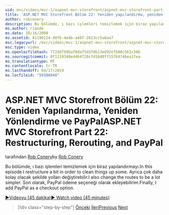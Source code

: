 ```yaml
---
uid: mvc/videos/mvc-1/aspnet-mvc-storefront/aspnet-mvc-storefront-part-22-restructuring-rerouting-and-paypal
title: 'ASP.NET MVC Storefront Bölüm 22: Yeniden yapılandırma, yeniden yönlendirme ve PayPal | Microsoft Docs'
author: robconery
description: Bu bölümde, ı bazı işlemleri temizlemek için biraz yapılandırmayı. Ayrıca çok daha kolay olacak şekilde yolları değiştirebilir. Son olarak, PayPal bir kullanıma alma Seçe ekleyebilirim...
ms.author: riande
ms.date: 10/16/2008
ms.assetid: 81190124-d0f6-4e4b-a48f-2613cc5a6aa7
msc.legacyurl: /mvc/videos/mvc-1/aspnet-mvc-storefront/aspnet-mvc-storefront-part-22-restructuring-rerouting-and-paypal
msc.type: video
ms.openlocfilehash: 772ddf69baf8daf5d3f0b13ed92efb80c561c38b
ms.sourcegitcommit: 0f1119340e4464720cfd16d0ff15764746ea1fea
ms.translationtype: MT
ms.contentlocale: tr-TR
ms.lasthandoff: 04/17/2019
ms.locfileid: "59388840"
---
```

# <a name="aspnet-mvc-storefront-part-22-restructuring-rerouting-and-paypal"></a><span data-ttu-id="b8b40-105">ASP.NET MVC Storefront Bölüm 22: Yeniden Yapılandırma, Yeniden Yönlendirme ve PayPal</span><span class="sxs-lookup"><span data-stu-id="b8b40-105">ASP.NET MVC Storefront Part 22: Restructuring, Rerouting, and PayPal</span></span>

<span data-ttu-id="b8b40-106">tarafından [Rob Conery](https://github.com/robconery)</span><span class="sxs-lookup"><span data-stu-id="b8b40-106">by [Rob Conery](https://github.com/robconery)</span></span>

<span data-ttu-id="b8b40-107">Bu bölümde, ı bazı işlemleri temizlemek için biraz yapılandırmayı.</span><span class="sxs-lookup"><span data-stu-id="b8b40-107">In this episode I restructure a bit in order to clean things up some.</span></span> <span data-ttu-id="b8b40-108">Ayrıca çok daha kolay olacak şekilde yolları değiştirebilir.</span><span class="sxs-lookup"><span data-stu-id="b8b40-108">I also change the routes to be a lot simpler.</span></span> <span data-ttu-id="b8b40-109">Son olarak, PayPal ödeme seçeneği olarak ekleyebilirim.</span><span class="sxs-lookup"><span data-stu-id="b8b40-109">Finally, I add PayPal as a checkout option.</span></span>

[<span data-ttu-id="b8b40-110">&#9654;Videoyu (45 dakika)</span><span class="sxs-lookup"><span data-stu-id="b8b40-110">&#9654; Watch video (45 minutes)</span></span>](https://channel9.msdn.com/Blogs/ASP-NET-Site-Videos/aspnet-mvc-storefront-part-22-restructuring-rerouting-and-paypal)

> [!div class="step-by-step"]
> <span data-ttu-id="b8b40-111">[Önceki](aspnet-mvc-storefront-part-21-order-manager-and-personalization.md)
> [İleri](aspnet-mvc-storefront-part-23-getting-started-with-domain-driven-design.md)</span><span class="sxs-lookup"><span data-stu-id="b8b40-111">[Previous](aspnet-mvc-storefront-part-21-order-manager-and-personalization.md)
[Next](aspnet-mvc-storefront-part-23-getting-started-with-domain-driven-design.md)</span></span>
